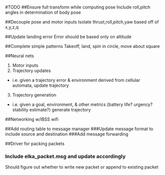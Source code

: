 #TODO
##Ensure full transform while computing pose
Include roll,pitch angles in determination of body pose

##Decouple pose and motor inputs
Isolate thrust,roll,pitch,yaw based off of x,y,z,q

##Update landing error
Error should be based only on altitude

##Complete simple patterns
Takeoff, land, spin in circle, move about square

##Neural nets
1) Motor inputs
2) Trajectory updates
  - i.e. given a trajectory error & environment
    derived from cellular automata, update trajectory
3) Trajectory generation
  - i.e. given a goal, environment, & other metrics
    (battery life? urgency? stability estimate?)
    generate trajectory

##Networking w/IBSS wifi


##Add routing table to message manager
###Update message format to include source and destination
###Add message forwarding

##Driver for packing packets
### Include elka_packet.msg and update accordingly
Should figure out whether to write new packet or
append to existing packet
